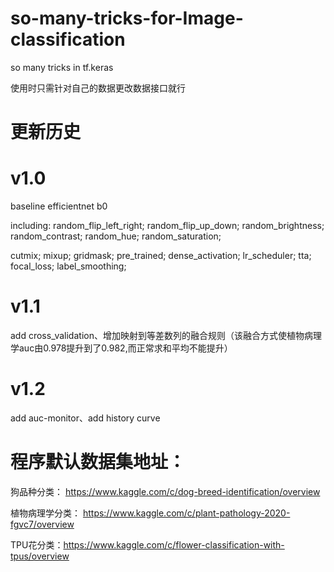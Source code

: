 # so-many-tricks-for-Image-classification
so many tricks in tf.keras

使用时只需针对自己的数据更改数据接口就行

# 更新历史
# v1.0  
baseline efficientnet b0

including: random_flip_left_right; random_flip_up_down; random_brightness; random_contrast; random_hue; random_saturation;

cutmix; mixup; gridmask; pre_trained; dense_activation; lr_scheduler; tta; focal_loss; label_smoothing;

# v1.1
add cross_validation、增加映射到等差数列的融合规则（该融合方式使植物病理学auc由0.978提升到了0.982,而正常求和平均不能提升）

# v1.2
add auc-monitor、add history curve


# 程序默认数据集地址：
狗品种分类：  https://www.kaggle.com/c/dog-breed-identification/overview

植物病理学分类： https://www.kaggle.com/c/plant-pathology-2020-fgvc7/overview

TPU花分类：https://www.kaggle.com/c/flower-classification-with-tpus/overview
